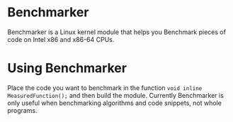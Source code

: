 # Benchmarker
Benchmarker is a Linux kernel module that helps you Benchmark pieces of code on Intel x86 and x86-64 CPUs.

# Using Benchmarker
Place the code you want to benchmark in the function `void inline MeasuredFunction();` and then build the module.
Currently Benchmarker is only useful when benchmarking algorithms and code snippets, not whole programs.
